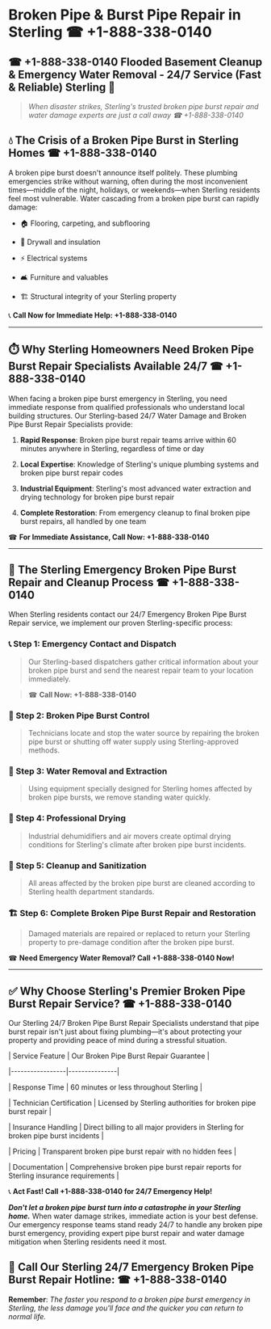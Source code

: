 # Broken Pipe & Burst Pipe Repair in Sterling ☎ +1-888-338-0140  
## ☎ +1-888-338-0140 Flooded Basement Cleanup & Emergency Water Removal - 24/7 Service (Fast & Reliable) Sterling 🚨  

> *When disaster strikes, Sterling's trusted broken pipe burst repair and water damage experts are just a call away ☎ +1-888-338-0140*  

## 💧 The Crisis of a Broken Pipe Burst in Sterling Homes ☎ +1-888-338-0140  

A broken pipe burst doesn't announce itself politely. These plumbing emergencies strike without warning, often during the most inconvenient times—middle of the night, holidays, or weekends—when Sterling residents feel most vulnerable. Water cascading from a broken pipe burst can rapidly damage:  

* 🏠 Flooring, carpeting, and subflooring  
* 🧱 Drywall and insulation  
* ⚡ Electrical systems  
* 🛋️ Furniture and valuables  
* 🏗️ Structural integrity of your Sterling property  

📞 **Call Now for Immediate Help: +1-888-338-0140**  

---  

## ⏱️ Why Sterling Homeowners Need Broken Pipe Burst Repair Specialists Available 24/7 ☎ +1-888-338-0140  

When facing a broken pipe burst emergency in Sterling, you need immediate response from qualified professionals who understand local building structures. Our Sterling-based 24/7 Water Damage and Broken Pipe Burst Repair Specialists provide:  

1. **Rapid Response**: Broken pipe burst repair teams arrive within 60 minutes anywhere in Sterling, regardless of time or day  
2. **Local Expertise**: Knowledge of Sterling's unique plumbing systems and broken pipe burst repair codes  
3. **Industrial Equipment**: Sterling's most advanced water extraction and drying technology for broken pipe burst repair  
4. **Complete Restoration**: From emergency cleanup to final broken pipe burst repairs, all handled by one team  

☎ **For Immediate Assistance, Call Now: +1-888-338-0140**  

---  

## 🔧 The Sterling Emergency Broken Pipe Burst Repair and Cleanup Process ☎ +1-888-338-0140  

When Sterling residents contact our 24/7 Emergency Broken Pipe Burst Repair service, we implement our proven Sterling-specific process:  

### 📞 Step 1: Emergency Contact and Dispatch  
> Our Sterling-based dispatchers gather critical information about your broken pipe burst and send the nearest repair team to your location immediately.  
> ☎ **Call Now: +1-888-338-0140**  

### 🚿 Step 2: Broken Pipe Burst Control  
> Technicians locate and stop the water source by repairing the broken pipe burst or shutting off water supply using Sterling-approved methods.  

### 🌊 Step 3: Water Removal and Extraction  
> Using equipment specially designed for Sterling homes affected by broken pipe bursts, we remove standing water quickly.  

### 💨 Step 4: Professional Drying  
> Industrial dehumidifiers and air movers create optimal drying conditions for Sterling's climate after broken pipe burst incidents.  

### 🧼 Step 5: Cleanup and Sanitization  
> All areas affected by the broken pipe burst are cleaned according to Sterling health department standards.  

### 🏗️ Step 6: Complete Broken Pipe Burst Repair and Restoration  
> Damaged materials are repaired or replaced to return your Sterling property to pre-damage condition after the broken pipe burst.  

☎ **Need Emergency Water Removal? Call +1-888-338-0140 Now!**  

---  

## ✅ Why Choose Sterling's Premier Broken Pipe Burst Repair Service? ☎ +1-888-338-0140  

Our Sterling 24/7 Broken Pipe Burst Repair Specialists understand that pipe burst repair isn't just about fixing plumbing—it's about protecting your property and providing peace of mind during a stressful situation.  

| Service Feature | Our Broken Pipe Burst Repair Guarantee |  
|-----------------|---------------|  
| Response Time | 60 minutes or less throughout Sterling |  
| Technician Certification | Licensed by Sterling authorities for broken pipe burst repair |  
| Insurance Handling | Direct billing to all major providers in Sterling for broken pipe burst incidents |  
| Pricing | Transparent broken pipe burst repair with no hidden fees |  
| Documentation | Comprehensive broken pipe burst repair reports for Sterling insurance requirements |  

📞 **Act Fast! Call +1-888-338-0140 for 24/7 Emergency Help!**  

***Don't let a broken pipe burst turn into a catastrophe in your Sterling home.*** When water damage strikes, immediate action is your best defense. Our emergency response teams stand ready 24/7 to handle any broken pipe burst emergency, providing expert pipe burst repair and water damage mitigation when Sterling residents need it most.  

## 📱 Call Our Sterling 24/7 Emergency Broken Pipe Burst Repair Hotline: ☎ +1-888-338-0140  

**Remember**: *The faster you respond to a broken pipe burst emergency in Sterling, the less damage you'll face and the quicker you can return to normal life.*